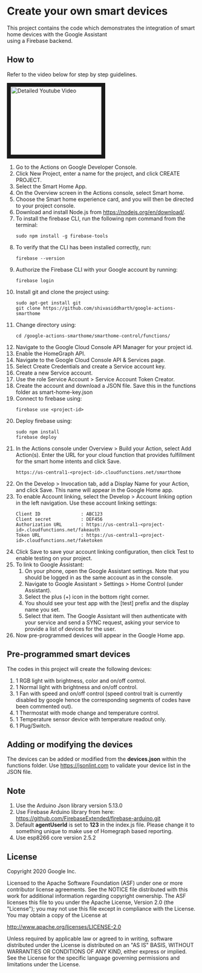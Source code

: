 # Create your own smart devices  

This project contains the code which demonstrates the integration of smart home devices with the Google Assistant  
using a Firebase backend.

## How to  

Refer to the video below for step by step guidelines.    

<a href="http://www.youtube.com/watch?feature=player_embedded&v=e1C5WIfZ89s
" target="_blank"><img src="http://img.youtube.com/vi/e1C5WIfZ89s/0.jpg"
alt="Detailed Youtube Video" width="240" height="180" border="10" /></a>   


1. Go to the Actions on Google Developer Console.    
2. Click New Project, enter a name for the project, and click CREATE PROJECT.     
3. Select the Smart Home App.     
4. On the Overview screen in the Actions console, select Smart home.   
5. Choose the Smart home experience card, and you will then be directed to your project console.   
6. Download and install Node.js from https://nodejs.org/en/download/.   
7. To install the firebase CLI, run the following npm command from the terminal:
   ```    
   sudo npm install -g firebase-tools   
   ```   
8. To verify that the CLI has been installed correctly, run:   
   ```   
   firebase --version     
   ```   
9. Authorize the Firebase CLI with your Google account by running:   
   ```    
   firebase login    
   ```   
10. Install git and clone the project using:   
    ```   
    sudo apt-get install git   
    git clone https://github.com/shivasiddharth/google-actions-smarthome   
    ```   
11. Change directory using:   
    ```   
    cd /google-actions-smarthome/smarthome-control/functions/   
    ```   
12. Navigate to the Google Cloud Console API Manager for your project id.    
13. Enable the HomeGraph API.   
14. Navigate to the Google Cloud Console API & Services page.      
15. Select Create Credentials and create a Service account key.   
16. Create a new Service account.   
17. Use the role Service Account > Service Account Token Creator.    
18. Create the account and download a JSON file. Save this in the functions folder as smart-home-key.json   
19. Connect to firebase using:   
    ```   
    firebase use <project-id>   
    ```   
20. Deploy firebase using:   
    ```   
    sudo npm install   
    firebase deploy   
    ```   
21. In the Actions console under Overview > Build your Action, select Add Action(s). Enter the URL for your cloud function that provides fulfillment for  the smart home intents and click Save.   
    ```   
    https://us-central1-<project-id>.cloudfunctions.net/smarthome   
    ```   
22. On the Develop > Invocation tab, add a Display Name for your Action, and click Save. This name will appear in the Google Home app.   
23. To enable Account linking, select the Develop > Account linking option in the left navigation. Use these account linking settings:   
    ```   
    Client ID               : ABC123   
    Client secret           : DEF456
    Authorization URL       : https://us-central1-<project-id>.cloudfunctions.net/fakeauth  
    Token URL               : https://us-central1-<project-id>.cloudfunctions.net/faketoken   
    ```
24. Click Save to save your account linking configuration, then click Test to enable testing on your project.   
25. To link to Google Assistant:  
    1. On your phone, open the Google Assistant settings. Note that you should be logged in as the same account as in the console.   
    2. Navigate to Google Assistant > Settings > Home Control (under Assistant).   
    3. Select the plus (+) icon in the bottom right corner.   
    4. You should see your test app with the [test] prefix and the display name you set.   
    5. Select that item. The Google Assistant will then authenticate with your service and send a SYNC request, asking your service to provide a list of devices for the user.   
26. Now pre-programmed devices will appear in the Google Home app.   

## Pre-programmed smart devices   

The codes in this project will create the following devices:  
1. 1 RGB light with brightness, color and on/off control.    
2. 1 Normal light with brightness and on/off control.  
3. 1 Fan with speed and on/off control (speed control trait is currently disabled by google hence the corresponding segments of codes have been commented out).   
4. 1 Thermostat with mode change and temperature control.  
5. 1 Temperature sensor device with temperature readout only.  
6. 1 Plug/Switch.     

## Adding or modifying the devices     

The devices can be added or modified from the **devices.json** within the functions folder.  Use https://jsonlint.com to validate your device list in the JSON file.      

## Note

1. Use the Arduino Json library version 5.13.0
2. Use Firebase Arduino library from here: https://github.com/FirebaseExtended/firebase-arduino.git   
3. Default **agentUserId**  is set to **123** in the index.js file. Please change it to something unique to make use of Homegraph based reporting.    
4. Use esp8266 core version 2.5.2  



## License
Copyright 2020 Google Inc.

Licensed to the Apache Software Foundation (ASF) under one or more contributor license agreements. See the NOTICE file distributed with this work for additional information regarding copyright ownership. The ASF licenses this file to you under the Apache License, Version 2.0 (the "License"); you may not use this file except in compliance with the License. You may obtain a copy of the License at

http://www.apache.org/licenses/LICENSE-2.0

Unless required by applicable law or agreed to in writing, software distributed under the License is distributed on an "AS IS" BASIS, WITHOUT WARRANTIES OR CONDITIONS OF ANY KIND, either express or implied. See the License for the specific language governing permissions and limitations under the License.
